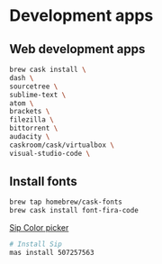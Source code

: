 
# Development apps

## Web development apps

```bash
brew cask install \
dash \
sourcetree \
sublime-text \
atom \
brackets \
filezilla \
bittorrent \
audacity \
caskroom/cask/virtualbox \
visual-studio-code \

```

## Install fonts

```bash
brew tap homebrew/cask-fonts
brew cask install font-fira-code
```

[Sip Color picker](http://sipapp.io/)

```bash
# Install Sip
mas install 507257563
```
